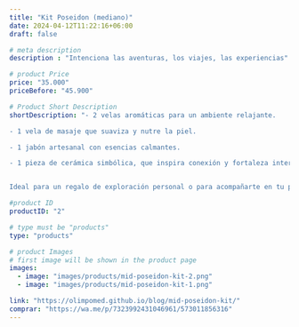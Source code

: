 ```yaml
---
title: "Kit Poseidon (mediano)"
date: 2024-04-12T11:22:16+06:00
draft: false

# meta description
description : "Intenciona las aventuras, los viajes, las experiencias"

# product Price
price: "35.000"
priceBefore: "45.900"

# Product Short Description
shortDescription: "- 2 velas aromáticas para un ambiente relajante.

- 1 vela de masaje que suaviza y nutre la piel.

- 1 jabón artesanal con esencias calmantes.

- 1 pieza de cerámica simbólica, que inspira conexión y fortaleza interior.


Ideal para un regalo de exploración personal o para acompañarte en tu próxima gran aventura. Incluye acceso a una  <a href='https://olimpomed.github.io/blog/mid-poseidon-kit/'>guía detallada de uso </a>que te ayuda a llevar estos aromas y sensaciones en cada paso de tu viaje."

#product ID
productID: "2"

# type must be "products"
type: "products"

# product Images
# first image will be shown in the product page
images:
  - image: "images/products/mid-poseidon-kit-2.png"
  - image: "images/products/mid-poseidon-kit-1.png"

link: "https://olimpomed.github.io/blog/mid-poseidon-kit/"
comprar: "https://wa.me/p/7323992431046961/573011856316"
---
```

